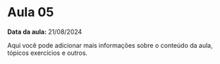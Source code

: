 # Aula 05

**Data da aula:** 21/08/2024

Aqui você pode adicionar mais informações sobre o conteúdo da aula, tópicos exercícios e outros.
